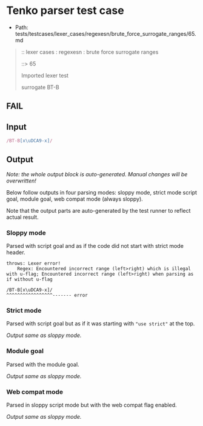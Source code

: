 # Tenko parser test case

- Path: tests/testcases/lexer_cases/regexesn/brute_force_surrogate_ranges/65.md

> :: lexer cases : regexesn : brute force surrogate ranges
>
> ::> 65
>
> Imported lexer test
>
> surrogate BT-B

## FAIL

## Input

`````js
/BT-B[x\uDCA9-x]/
`````

## Output

_Note: the whole output block is auto-generated. Manual changes will be overwritten!_

Below follow outputs in four parsing modes: sloppy mode, strict mode script goal, module goal, web compat mode (always sloppy).

Note that the output parts are auto-generated by the test runner to reflect actual result.

### Sloppy mode

Parsed with script goal and as if the code did not start with strict mode header.

`````
throws: Lexer error!
    Regex: Encountered incorrect range (left>right) which is illegal with u-flag; Encountered incorrect range (left>right) when parsing as if without u-flag

/BT-B[x\uDCA9-x]/
^^^^^^^^^^^^^^^^^------- error
`````

### Strict mode

Parsed with script goal but as if it was starting with `"use strict"` at the top.

_Output same as sloppy mode._

### Module goal

Parsed with the module goal.

_Output same as sloppy mode._

### Web compat mode

Parsed in sloppy script mode but with the web compat flag enabled.

_Output same as sloppy mode._
